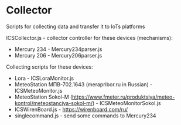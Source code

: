# Collector
Scripts for collecting data and transfer it to IoTs platforms

ICSCollector.js - collector controller for these devices (mechanisms):
* Mercury 234 - Mercury234parser.js
* Mercury 206 - Mercury206parser.js

Collecting scripts for these devices:
* Lora - ICSLoraMonitor.js
* MeteoStation МПВ-702.1643 (merapribor.ru in Russian) - ICSMeteoMonitor.js
* MeteoStation Sokol-M (https://www.fmeter.ru/produktsiya/meteo-kontrol/meteostanciya-sokol-m/) - ICSMeteoMonitorSokol.js
* ICSWirenBoard.js - https://wirenboard.com/ru/
* singlecommand.js - send some commands to Mercury234